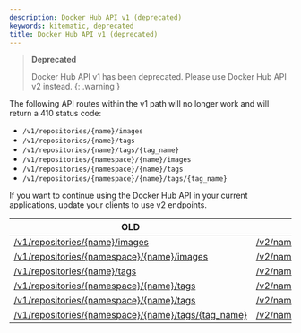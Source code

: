 ```yaml
---
description: Docker Hub API v1 (deprecated)
keywords: kitematic, deprecated
title: Docker Hub API v1 (deprecated)
---
```


> **Deprecated**
>
> Docker Hub API v1 has been deprecated. Please use Docker Hub API v2 instead.
{: .warning }

The following API routes within the v1 path will no longer work and will return a 410 status code:
* `/v1/repositories/{name}/images`
* `/v1/repositories/{name}/tags`
* `/v1/repositories/{name}/tags/{tag_name}`
* `/v1/repositories/{namespace}/{name}/images`
* `/v1/repositories/{namespace}/{name}/tags`
* `/v1/repositories/{namespace}/{name}/tags/{tag_name}`

If you want to continue using the Docker Hub API in your current applications, update your clients to use v2 endpoints.

| **OLD** | **NEW** |
| -------------- | ------------ |
| [/v1/repositories/{name}/images](https://github.com/moby/moby/blob/v1.3.0/docs/sources/reference/api/docker-io_api.md#list-user-repository-images)| [/v2/namespaces/{namespace}/repositories/{repository}/images](https://docs.docker.com/docker-hub/api/latest/#tag/images/operation/GetNamespacesRepositoriesImages)| 
|  [/v1/repositories/{namespace}/{name}/images](https://github.com/moby/moby/blob/v1.3.0/docs/sources/reference/api/docker-io_api.md#list-user-repository-images)| [/v2/namespaces/{namespace}/repositories/{repository}/images](https://docs.docker.com/docker-hub/api/latest/#tag/images/operation/GetNamespacesRepositoriesImages)|
| [/v1/repositories/{name}/tags](https://github.com/moby/moby/blob/v1.8.3/docs/reference/api/registry_api.md#list-repository-tags)| [/v2/namespace/{namespace}/repositories/{repository}/tags](/docker-hub/api/latest/#tag/repositories/paths/~1v2~1namespace~1%7Bnamespace%7D~1repositories~1%7Brepository%7D~1tags/get) |
| [/v1/repositories/{namespace}/{name}/tags](https://github.com/moby/moby/blob/v1.8.3/docs/reference/api/registry_api.md#list-repository-tags)| [/v2/namespace/{namespace}/repositories/{repository}/tags](/docker-hub/api/latest/#tag/repositories/paths/~1v2~1namespace~1%7Bnamespace%7D~1repositories~1%7Brepository%7D~1tags/get)|
| [/v1/repositories/{namespace}/{name}/tags](https://github.com/moby/moby/blob/v1.8.3/docs/reference/api/registry_api.md#get-image-id-for-a-particular-tag)| [/v2/namespaces/{namespace}/repositories/{repository}/tags/{tag}](/docker-hub/api/latest/#tag/repositories/paths/~1v2~1namespaces~1%7Bnamespace%7D~1repositories~1%7Brepository%7D~1tags~1%7Btag%7D/get)|
| [/v1/repositories/{namespace}/{name}/tags/{tag_name}](https://github.com/moby/moby/blob/v1.8.3/docs/reference/api/registry_api.md#get-image-id-for-a-particular-tag)| [/v2/namespaces/{namespace}/repositories/{repository}/tags/{tag}](/docker-hub/api/latest/#tag/repositories/paths/~1v2~1namespaces~1%7Bnamespace%7D~1repositories~1%7Brepository%7D~1tags~1%7Btag%7D/get)|
